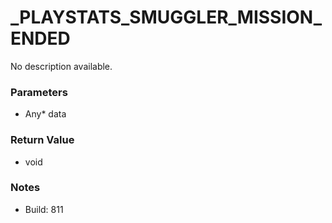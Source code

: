 # _PLAYSTATS_SMUGGLER_MISSION_ENDED

No description available.

### Parameters
* Any* data

### Return Value
* void

### Notes
* Build: 811

